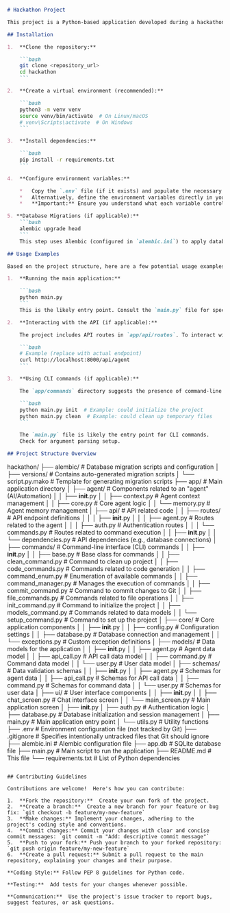 ```markdown
# Hackathon Project

This project is a Python-based application developed during a hackathon. It appears to be a complex system involving agents, APIs, a command-line interface, and a user interface, potentially related to AI agents or automation.  It utilizes a database (`app.db`), and appears to have features for code generation, file management, and Git operations.

## Installation

1.  **Clone the repository:**

    ```bash
    git clone <repository_url>
    cd hackathon
    ```

2.  **Create a virtual environment (recommended):**

    ```bash
    python3 -m venv venv
    source venv/bin/activate  # On Linux/macOS
    # venv\Scripts\activate  # On Windows
    ```

3.  **Install dependencies:**

    ```bash
    pip install -r requirements.txt
    ```

4.  **Configure environment variables:**

    *   Copy the `.env` file (if it exists) and populate the necessary environment variables.
    *   Alternatively, define the environment variables directly in your system.
    *   **Important:** Ensure you understand what each variable controls, especially database connection details and API keys.

5. **Database Migrations (if applicable):**
    ```bash
    alembic upgrade head
    ```
    This step uses Alembic (configured in `alembic.ini`) to apply database migrations, setting up the initial database schema.

## Usage Examples

Based on the project structure, here are a few potential usage examples.  These will likely require customization based on the specific functionality of the app.

1.  **Running the main application:**

    ```bash
    python main.py
    ```
    This is the likely entry point. Consult the `main.py` file for specific command-line arguments or execution details. It might launch a UI, start an API server, or execute a specific command.

2.  **Interacting with the API (if applicable):**

    The project includes API routes in `app/api/routes`. To interact with these, you'll likely need to run the application (see above) which should start an API server.  Then, use tools like `curl`, `httpie`, or Postman to send requests to the exposed endpoints. For example:

    ```bash
    # Example (replace with actual endpoint)
    curl http://localhost:8000/api/agent
    ```

3.  **Using CLI commands (if applicable):**

    The `app/commands` directory suggests the presence of command-line tools.  Check the `command_manager.py` to understand the available commands and their usage. You might run commands like:

    ```bash
    python main.py init  # Example: could initialize the project
    python main.py clean  # Example: could clean up temporary files
    ```

    The `main.py` file is likely the entry point for CLI commands.
    Check for argument parsing setup.

## Project Structure Overview

```
hackathon/
├── alembic/                  # Database migration scripts and configuration
│   ├── versions/           # Contains auto-generated migration scripts
│   └── script.py.mako       # Template for generating migration scripts
├── app/                      # Main application directory
│   ├── agent/               # Components related to an "agent" (AI/Automation)
│   │   ├── __init__.py
│   │   ├── context.py         # Agent context management
│   │   ├── core.py            # Core agent logic
│   │   └── memory.py          # Agent memory management
│   ├── api/                 # API related code
│   │   ├── routes/           # API endpoint definitions
│   │   │   ├── __init__.py
│   │   │   ├── agent.py          # Routes related to the agent
│   │   │   ├── auth.py           # Authentication routes
│   │   │   └── commands.py       # Routes related to command execution
│   │   ├── __init__.py
│   │   └── dependencies.py    # API dependencies (e.g., database connections)
│   ├── commands/            # Command-line interface (CLI) commands
│   │   ├── __init__.py
│   │   ├── base.py            # Base class for commands
│   │   ├── clean_command.py   # Command to clean up project
│   │   ├── code_commands.py   # Commands related to code generation
│   │   ├── command_enum.py    # Enumeration of available commands
│   │   ├── command_manager.py # Manages the execution of commands
│   │   ├── commit_command.py  # Command to commit changes to Git
│   │   ├── file_commands.py   # Commands related to file operations
│   │   ├── init_command.py    # Command to initialize the project
│   │   ├── models_command.py  # Commands related to data models
│   │   └── setup_command.py   # Command to set up the project
│   ├── core/                # Core application components
│   │   ├── __init__.py
│   │   ├── config.py          # Configuration settings
│   │   ├── database.py        # Database connection and management
│   │   └── exceptions.py      # Custom exception definitions
│   ├── models/              # Data models for the application
│   │   ├── __init__.py
│   │   ├── agent.py           # Agent data model
│   │   ├── api_call.py        # API call data model
│   │   ├── command.py         # Command data model
│   │   └── user.py            # User data model
│   ├── schemas/             # Data validation schemas
│   │   ├── __init__.py
│   │   ├── agent.py           # Schemas for agent data
│   │   ├── api_call.py        # Schemas for API call data
│   │   ├── command.py         # Schemas for command data
│   │   └── user.py            # Schemas for user data
│   ├── ui/                  # User interface components
│   │   ├── __init__.py
│   │   ├── chat_screen.py    # Chat interface screen
│   │   └── main_screen.py    # Main application screen
│   ├── __init__.py
│   ├── auth.py              # Authentication logic
│   ├── database.py          # Database initialization and session management
│   ├── main.py              # Main application entry point
│   └── utils.py             # Utility functions
├── .env                      # Environment configuration file (not tracked by Git)
├── .gitignore                # Specifies intentionally untracked files that Git should ignore
├── alembic.ini               # Alembic configuration file
├── app.db                    # SQLite database file
├── main.py                   # Main script to run the application
├── README.md                 # This file
└── requirements.txt          # List of Python dependencies

```

## Contributing Guidelines

Contributions are welcome!  Here's how you can contribute:

1.  **Fork the repository:**  Create your own fork of the project.
2.  **Create a branch:**  Create a new branch for your feature or bug fix: `git checkout -b feature/my-new-feature`
3.  **Make changes:** Implement your changes, adhering to the project's coding style and conventions.
4.  **Commit changes:** Commit your changes with clear and concise commit messages: `git commit -m "Add: descriptive commit message"`
5.  **Push to your fork:** Push your branch to your forked repository: `git push origin feature/my-new-feature`
6.  **Create a pull request:** Submit a pull request to the main repository, explaining your changes and their purpose.

**Coding Style:** Follow PEP 8 guidelines for Python code.

**Testing:**  Add tests for your changes whenever possible.

**Communication:**  Use the project's issue tracker to report bugs, suggest features, or ask questions.
```